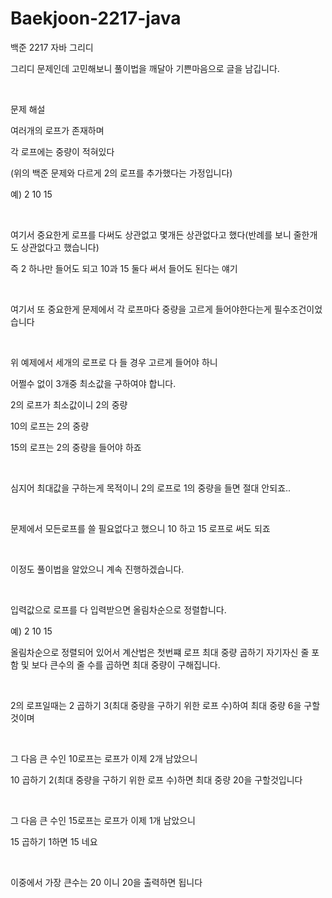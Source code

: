 # Baekjoon-2217-java
백준 2217 자바 그리디


그리디 문제인데 고민해보니 풀이법을 깨달아 기쁜마음으로 글을 남깁니다.

​

문제 해설

여러개의 로프가 존재하며

각 로프에는 중량이 적혀있다

(위의 백준 문제와 다르게 2의 로프를 추가했다는 가정입니다)

예)  2    10    15

​

여기서 중요한게 로프를 다써도 상관없고 몇개든 상관없다고 했다(반례를 보니 줄한개도 상관없다고 했습니다)

즉 2 하나만 들어도 되고 10과 15 둘다 써서 들어도 된다는 얘기

​

여기서 또 중요한게 문제에서 각 로프마다 중량을 고르게 들어야한다는게 필수조건이었습니다

​

위 예제에서 세개의 로프로 다 들 경우 고르게 들어야 하니 

어쩔수 없이 3개중 최소값을 구하여야 합니다.

2의 로프가 최소값이니 2의 중량

10의 로프는 2의 중량

15의 로프는 2의 중량을 들어야 하죠

​

심지어 최대값을 구하는게 목적이니 2의 로프로 1의 중량을 들면 절대 안되죠..

​

문제에서 모든로프를 쓸 필요없다고 했으니 10 하고 15 로프로 써도 되죠

​

이정도 풀이법을 알았으니 계속 진행하겠습니다.

​

입력값으로 로프를 다 입력받으면 올림차순으로 정렬합니다.

예)  2    10    15

올림차순으로 정렬되어 있어서 계산법은 첫번쨰 로프 최대 중량 곱하기 자기자신 줄 포함 및 보다 큰수의 줄 수를 곱하면 최대 중량이 구해집니다.

​

2의 로프일때는 2 곱하기 3(최대 중량을 구하기 위한 로프 수)하여 최대 중량 6을 구할것이며

​

그 다음 큰 수인 10로프는 로프가 이제 2개 남았으니

10 곱하기 2(최대 중량을 구하기 위한 로프 수)하면 최대 중량 20을 구할것입니다

​

그 다음 큰 수인 15로프는 로프가 이제 1개 남았으니

15 곱하기 1하면 15 네요

​

이중에서 가장 큰수는 20 이니 20을 출력하면 됩니다
